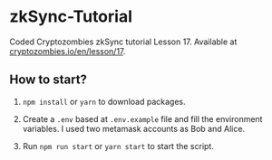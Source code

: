 # zkSync-Tutorial

Coded Cryptozombies zkSync tutorial Lesson 17. Available at [cryptozombies.io/en/lesson/17](https://cryptozombies.io/en/lesson/17).

## How to start?

1. `npm install` or `yarn` to download packages.

2. Create a `.env` based at `.env.example` file and fill the environment variables. I used two metamask accounts as Bob and Alice.

3. Run `npm run start` or `yarn start` to start the script.
